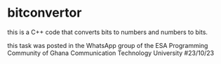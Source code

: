# bitconvertor
this is a C++ code that converts bits to numbers and numbers to bits.

this task was posted in the WhatsApp group of the ESA Programming Community of Ghana Communication Technology University 
#23/10/23
